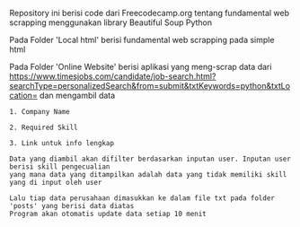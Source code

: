 Repository ini berisi code dari Freecodecamp.org tentang fundamental web scrapping
menggunakan library Beautiful Soup Python

Pada Folder 'Local html' berisi fundamental web scrapping pada simple html

Pada Folder 'Online Website' berisi aplikasi yang meng-scrap data dari 
    https://www.timesjobs.com/candidate/job-search.html?searchType=personalizedSearch&from=submit&txtKeywords=python&txtLocation=
    dan mengambil data 
    
    1. Company Name
    
    2. Required Skill
    
    3. Link untuk info lengkap

    Data yang diambil akan difilter berdasarkan inputan user. Inputan user berisi skill pengecualian 
    yang mana data yang ditampilkan adalah data yang tidak memiliki skill yang di input oleh user

    Lalu tiap data perusahaan dimasukkan ke dalam file txt pada folder 'posts' yang berisi data diatas
    Program akan otomatis update data setiap 10 menit
